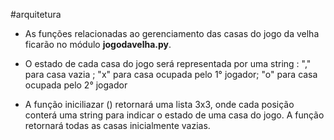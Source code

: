 #arquitetura
* As funções relacionadas ao gerenciamento das casas do jogo 
da velha ficarão no módulo **jogodavelha.py**.

* O estado de cada casa do jogo será representada por uma
string : "," para casa vazia ; "x" para casa ocupada pelo 1°
jogador; "o" para casa ocupada pelo 2° jogador

* A função iniciliazar () retornará uma lista 3x3, onde cada
posição conterá uma string para indicar o estado de uma
casa do jogo. A função retornará todas as casas
inicialmente vazias.